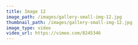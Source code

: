 ```yaml
---
title: Image 12
image_path: /images/gallery-small-img-12.jpg
thumbnail_path: /images/gallery-small-img-12.jpg
image_type: video
video_url: https://vimeo.com/8245346
---
```

